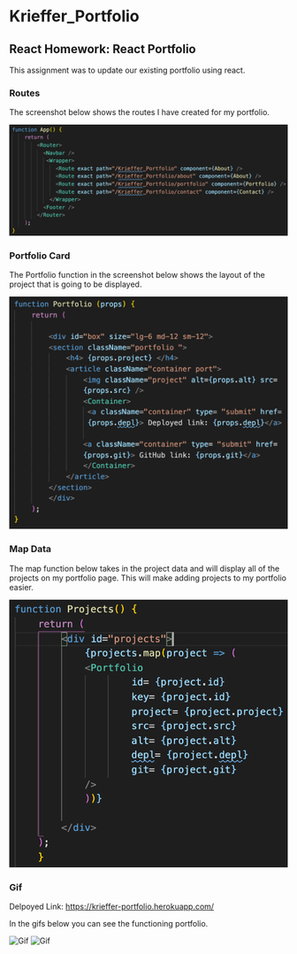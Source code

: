 # Krieffer_Portfolio

## React Homework: React Portfolio 
  This assignment was to update our existing portfolio using react. 
  
### Routes
  The screenshot below shows the routes I have created for my portfolio.

![Routes](https://github.com/Krieffer21/Krieffer_Portfolio/blob/master/client/readmeImgs/route.png)

### Portfolio Card
  The Portfolio function in the screenshot below shows the layout of the project that is going to be displayed. 

![Portfolio Card](https://github.com/Krieffer21/Krieffer_Portfolio/blob/master/client/readmeImgs/portCard.png)

### Map Data
  The map function below takes in the project data and will display all of the projects on my portfolio page. This will make adding projects to my portfolio easier. 

![Map Data](https://github.com/Krieffer21/Krieffer_Portfolio/blob/master/client/readmeImgs/map.png)

### Gif
  Delpoyed Link: https://krieffer-portfolio.herokuapp.com/
  
  In the gifs below you can see the functioning portfolio. 
  
![Gif](https://github.com/Krieffer21/Krieffer_Portfolio/blob/master/client/readmeImgs/gif1.gif)
![Gif](https://github.com/Krieffer21/Krieffer_Portfolio/blob/master/client/readmeImgs/gif.2.gif)
